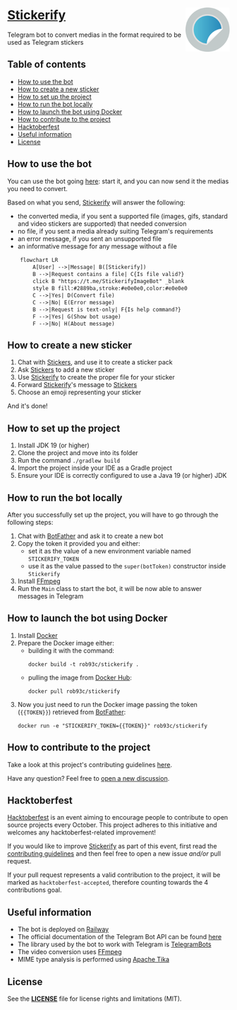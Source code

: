 # <img src="src/main/resources/images/stickerify.svg" align="right" width="100">[Stickerify](https://t.me/StickerifyImageBot)

Telegram bot to convert medias in the format required to be used as Telegram stickers

## Table of contents

* [How to use the bot](#How-to-use-the-bot)
* [How to create a new sticker](#How-to-create-a-new-sticker)
* [How to set up the project](#How-to-set-up-the-project)
* [How to run the bot locally](#How-to-run-the-bot-locally)
* [How to launch the bot using Docker](#How-to-launch-the-bot-using-Docker)
* [How to contribute to the project](#How-to-contribute-to-the-project)
* [Hacktoberfest](#Hacktoberfest)
* [Useful information](#Useful-information)
* [License](#License)

## How to use the bot

You can use the bot going [here](https://t.me/StickerifyImageBot): start it, and you can now send it the medias you need to convert.

Based on what you send, [Stickerify](https://t.me/StickerifyImageBot) will answer the following:

* the converted media, if you sent a supported file (images, gifs, standard and video stickers are supported) that needed conversion
* no file, if you sent a media already suiting Telegram's requirements
* an error message, if you sent an unsupported file
* an informative message for any message without a file

```mermaid
    flowchart LR
        A[User] -->|Message| B([Stickerify])
        B -->|Request contains a file| C{Is file valid?}
        click B "https://t.me/StickerifyImageBot" _blank
        style B fill:#2889ba,stroke:#e0e0e0,color:#e0e0e0
        C -->|Yes| D(Convert file)
        C -->|No| E(Error message)
        B -->|Request is text-only| F{Is help command?}
        F -->|Yes| G(Show bot usage)
        F -->|No| H(About message)
```

## How to create a new sticker

1. Chat with [Stickers](https://t.me/Stickers), and use it to create a sticker pack
2. Ask [Stickers](https://t.me/Stickers) to add a new sticker
3. Use [Stickerify](https://t.me/StickerifyImageBot) to create the proper file for your sticker
4. Forward [Stickerify](https://t.me/StickerifyImageBot)'s message to [Stickers](https://t.me/Stickers)
5. Choose an emoji representing your sticker

And it's done!

## How to set up the project

1. Install JDK 19 (or higher)
2. Clone the project and move into its folder
3. Run the command `./gradlew build`
4. Import the project inside your IDE as a Gradle project
5. Ensure your IDE is correctly configured to use a Java 19 (or higher) JDK

## How to run the bot locally

After you successfully set up the project, you will have to go through the following steps:

1. Chat with [BotFather](https://t.me/BotFather) and ask it to create a new bot
2. Copy the token it provided you and either:
   * set it as the value of a new environment variable named `STICKERIFY_TOKEN` 
   * use it as the value passed to the `super(botToken)` constructor inside `Stickerify`
3. Install [FFmpeg](https://ffmpeg.org/download.html)
4. Run the `Main` class to start the bot, it will be now able to answer messages in Telegram

## How to launch the bot using Docker

1. Install [Docker](https://docs.docker.com/get-docker/)
2. Prepare the Docker image either:
   * building it with the command:
      ```shell
      docker build -t rob93c/stickerify .
      ```
   * pulling the image from [Docker Hub](https://hub.docker.com/):
      ```shell
      docker pull rob93c/stickerify
      ```
3. Now you just need to run the Docker image passing the token (`{{TOKEN}}`) retrieved from [BotFather](https://t.me/BotFather):
   ```shell
   docker run -e "STICKERIFY_TOKEN={{TOKEN}}" rob93c/stickerify
   ```

## How to contribute to the project

Take a look at this project's contributing guidelines [here](CONTRIBUTING.md).

Have any question? Feel free to [open a new discussion](https://github.com/Stickerifier/Stickerify/discussions/new).

## Hacktoberfest

[Hacktoberfest](https://hacktoberfest.com/) is an event aiming to encourage people to contribute to open source projects every October.
This project adheres to this initiative and welcomes any hacktoberfest-related improvement!

If you would like to improve [Stickerify](https://t.me/StickerifyImageBot) as part of this event, first read the [contributing guidelines](CONTRIBUTING.md) and then feel free to open a new issue _and/or_ pull request.

If your pull request represents a valid contribution to the project, it will be marked as `hacktoberfest-accepted`, therefore counting towards the 4 contributions goal.

## Useful information

* The bot is deployed on [Railway](https://railway.app?referralCode=rob)
* The official documentation of the Telegram Bot API can be found [here](https://core.telegram.org/bots)
* The library used by the bot to work with Telegram is [TelegramBots](https://github.com/rubenlagus/TelegramBots)
* The video conversion uses [FFmpeg](https://ffmpeg.org/)
* MIME type analysis is performed using [Apache Tika](https://tika.apache.org/)

## License

See the [**LICENSE**](LICENSE) file for license rights and limitations (MIT).
